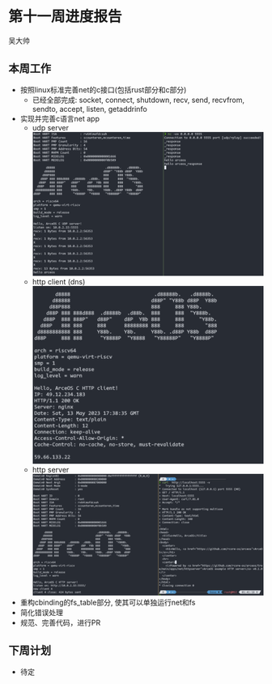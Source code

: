 # 第十一周进度报告

吴大帅
## 本周工作
- 按照linux标准完善net的c接口(包括rust部分和c部分)
    - 已经全部完成: socket, connect, shutdown, recv, send, recvfrom, sendto, accept, listen, getaddrinfo
- 实现并完善c语言net app
    - udp server
    ![udpserver](image/week12/014316.png)
    - http client (dns)
    ![httpclient](image/week12/013857.png)
    - http server
    ![httpserver](image/week12/014139.png)
- 重构cbinding的fs_table部分, 使其可以单独运行net和fs
- 简化错误处理
- 规范、完善代码，进行PR

## 下周计划
- 待定